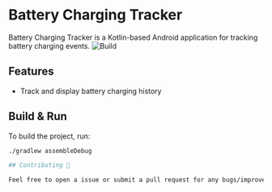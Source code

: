 # Battery Charging Tracker

Battery Charging Tracker is a Kotlin-based Android application for tracking battery charging events.
![Build](https://github.com/PaulDebus/battery-charging-tracker/workflows/Pre%20Merge%20Checks/badge.svg)

## Features

- Track and display battery charging history


## Build & Run

To build the project, run:

```sh
./gradlew assembleDebug

## Contributing 🤝

Feel free to open a issue or submit a pull request for any bugs/improvements.